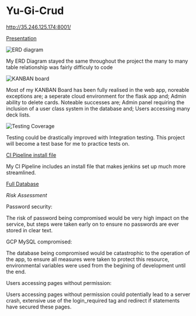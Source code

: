 # Yu-Gi-Crud
http://35.246.125.174:8001/


[Presentation](https://github.com/devops-cohort/piers/tree/Feature/Images/Card_GamePresentation.pptx)


![ERD diagram](https://github.com/devops-cohort/piers/tree/Feature/Images/Card_GameERD.PNG)

My ERD Diagram stayed the same throughout the project the many to many table relationship was fairly difficuly to code

![KANBAN board](https://github.com/devops-cohort/piers/tree/Feature/Images/Card_GameTrello.PNG)

Most of my KANBAN Board has been fully realised in the web app, noreable exceptions are; a seperate cloud environment for the flask app and; Admin ability to delete cards. Noteable successes are; Admin panel requiring the inclusion of a user class system in the database and; Users accessing many deck lists.

![Testing Coverage](https://github.com/devops-cohort/piers/tree/Feature/Images/Card_GameCoverage.PNG)

Testing could be drastically improved with Integration testing. This project will become a test base for me to practice tests on.

[CI Pipeline install file](https://github.com/devops-cohort/piers/tree/Feature/.install)

My CI Pipeline includes an install file that makes jenkins set up much more streamlined.


[Full Database](https://github.com/devops-cohort/piers/tree/Feature/Images/Cards.csv)




*Risk Assessment*

Password security:

The risk of password being compromised would be very high impact on the service, but steps were taken early on to ensure no passwords are ever stored in clear text.


GCP MySQL compromised:

The database being compromised would be catastrophic to the operation of the app, to ensure all measures were taken to protect this resource, environmental variables were used from the begining of development until the end.


Users accessing pages without permission:

Users accessing pages without permission could potentially lead to a server crash, extensive use of the login_required tag and redirect if statements have secured these pages.
